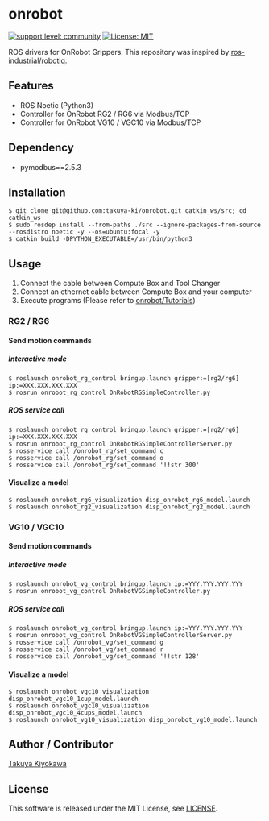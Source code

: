 # onrobot

[![support level: community](https://img.shields.io/badge/support%20level-community-lightgray.svg)](https://rosindustrial.org/news/2016/10/7/better-supporting-a-growing-ros-industrial-software-platform)
[![License: MIT](https://img.shields.io/badge/License-MIT-yellow.svg)](https://opensource.org/licenses/MIT)

ROS drivers for OnRobot Grippers.
This repository was inspired by [ros-industrial/robotiq](https://github.com/ros-industrial/robotiq).

## Features

- ROS Noetic (Python3)
- Controller for OnRobot RG2 / RG6 via Modbus/TCP
- Controller for OnRobot VG10 / VGC10 via Modbus/TCP

## Dependency

- pymodbus==2.5.3

## Installation

	$ git clone git@github.com:takuya-ki/onrobot.git catkin_ws/src; cd catkin_ws
	$ sudo rosdep install --from-paths ./src --ignore-packages-from-source --rosdistro noetic -y --os=ubuntu:focal -y
	$ catkin build -DPYTHON_EXECUTABLE=/usr/bin/python3

## Usage

1. Connect the cable between Compute Box and Tool Changer
2. Connect an ethernet cable between Compute Box and your computer
3. Execute programs (Please refer to [onrobot/Tutorials](http://wiki.ros.org/onrobot/Tutorials))

### RG2 / RG6

#### Send motion commands
##### Interactive mode
    $ roslaunch onrobot_rg_control bringup.launch gripper:=[rg2/rg6] ip:=XXX.XXX.XXX.XXX
    $ rosrun onrobot_rg_control OnRobotRGSimpleController.py

##### ROS service call
    $ roslaunch onrobot_rg_control bringup.launch gripper:=[rg2/rg6] ip:=XXX.XXX.XXX.XXX
    $ rosrun onrobot_rg_control OnRobotRGSimpleControllerServer.py
    $ rosservice call /onrobot_rg/set_command c
    $ rosservice call /onrobot_rg/set_command o
    $ rosservice call /onrobot_rg/set_command '!!str 300'

#### Visualize a model
    $ roslaunch onrobot_rg6_visualization disp_onrobot_rg6_model.launch
    $ roslaunch onrobot_rg2_visualization disp_onrobot_rg2_model.launch

### VG10 / VGC10

#### Send motion commands
##### Interactive mode
    $ roslaunch onrobot_vg_control bringup.launch ip:=YYY.YYY.YYY.YYY
    $ rosrun onrobot_vg_control OnRobotVGSimpleController.py  

##### ROS service call
    $ roslaunch onrobot_vg_control bringup.launch ip:=YYY.YYY.YYY.YYY
    $ rosrun onrobot_vg_control OnRobotVGSimpleControllerServer.py  
    $ rosservice call /onrobot_vg/set_command g
    $ rosservice call /onrobot_vg/set_command r
    $ rosservice call /onrobot_vg/set_command '!!str 128'

#### Visualize a model
    $ roslaunch onrobot_vgc10_visualization disp_onrobot_vgc10_1cup_model.launch
    $ roslaunch onrobot_vgc10_visualization disp_onrobot_vgc10_4cups_model.launch
    $ roslaunch onrobot_vg10_visualization disp_onrobot_vg10_model.launch

## Author / Contributor

[Takuya Kiyokawa](https://takuya-ki.github.io/)

## License

This software is released under the MIT License, see [LICENSE](./LICENSE).
